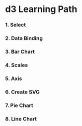 # d3 Learning Path

### 1. Select
### 2. Data Binding
### 3. Bar Chart
### 4. Scales
### 5. Axis
### 6. Create SVG
### 7. Pie Chart
### 8. Line Chart

